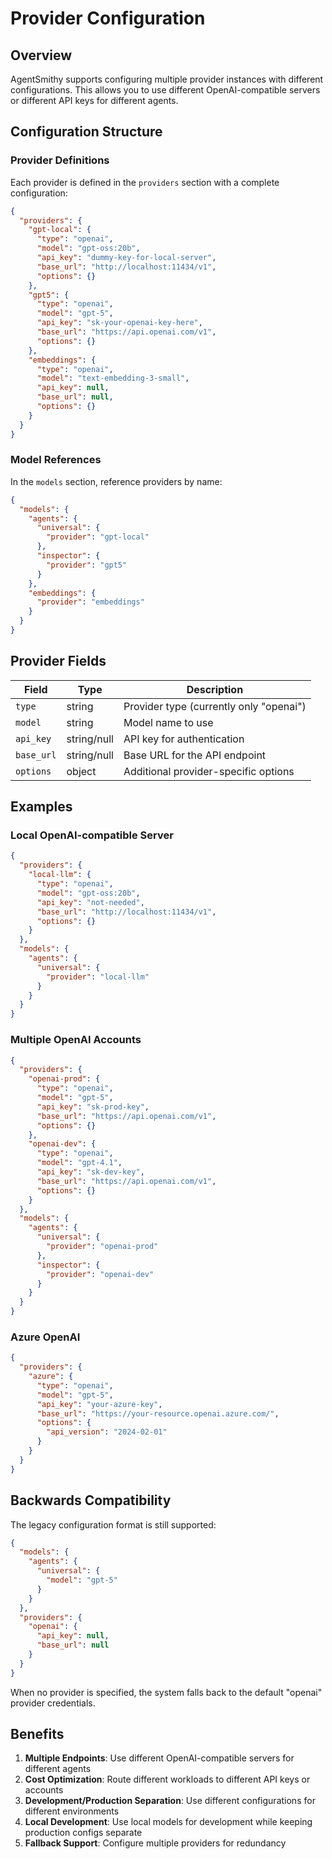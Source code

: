 # Provider Configuration

## Overview

AgentSmithy supports configuring multiple provider instances with different configurations. This allows you to use different OpenAI-compatible servers or different API keys for different agents.

## Configuration Structure

### Provider Definitions

Each provider is defined in the `providers` section with a complete configuration:

```json
{
  "providers": {
    "gpt-local": {
      "type": "openai",
      "model": "gpt-oss:20b",
      "api_key": "dummy-key-for-local-server",
      "base_url": "http://localhost:11434/v1",
      "options": {}
    },
    "gpt5": {
      "type": "openai",
      "model": "gpt-5",
      "api_key": "sk-your-openai-key-here",
      "base_url": "https://api.openai.com/v1",
      "options": {}
    },
    "embeddings": {
      "type": "openai",
      "model": "text-embedding-3-small",
      "api_key": null,
      "base_url": null,
      "options": {}
    }
  }
}
```

### Model References

In the `models` section, reference providers by name:

```json
{
  "models": {
    "agents": {
      "universal": {
        "provider": "gpt-local"
      },
      "inspector": {
        "provider": "gpt5"
      }
    },
    "embeddings": {
      "provider": "embeddings"
    }
  }
}
```

## Provider Fields

| Field | Type | Description |
|-------|------|-------------|
| `type` | string | Provider type (currently only "openai") |
| `model` | string | Model name to use |
| `api_key` | string/null | API key for authentication |
| `base_url` | string/null | Base URL for the API endpoint |
| `options` | object | Additional provider-specific options |

## Examples

### Local OpenAI-compatible Server

```json
{
  "providers": {
    "local-llm": {
      "type": "openai",
      "model": "gpt-oss:20b",
      "api_key": "not-needed",
      "base_url": "http://localhost:11434/v1",
      "options": {}
    }
  },
  "models": {
    "agents": {
      "universal": {
        "provider": "local-llm"
      }
    }
  }
}
```

### Multiple OpenAI Accounts

```json
{
  "providers": {
    "openai-prod": {
      "type": "openai",
      "model": "gpt-5",
      "api_key": "sk-prod-key",
      "base_url": "https://api.openai.com/v1",
      "options": {}
    },
    "openai-dev": {
      "type": "openai",
      "model": "gpt-4.1",
      "api_key": "sk-dev-key",
      "base_url": "https://api.openai.com/v1",
      "options": {}
    }
  },
  "models": {
    "agents": {
      "universal": {
        "provider": "openai-prod"
      },
      "inspector": {
        "provider": "openai-dev"
      }
    }
  }
}
```

### Azure OpenAI

```json
{
  "providers": {
    "azure": {
      "type": "openai",
      "model": "gpt-5",
      "api_key": "your-azure-key",
      "base_url": "https://your-resource.openai.azure.com/",
      "options": {
        "api_version": "2024-02-01"
      }
    }
  }
}
```

## Backwards Compatibility

The legacy configuration format is still supported:

```json
{
  "models": {
    "agents": {
      "universal": {
        "model": "gpt-5"
      }
    }
  },
  "providers": {
    "openai": {
      "api_key": null,
      "base_url": null
    }
  }
}
```

When no provider is specified, the system falls back to the default "openai" provider credentials.

## Benefits

1. **Multiple Endpoints**: Use different OpenAI-compatible servers for different agents
2. **Cost Optimization**: Route different workloads to different API keys or accounts
3. **Development/Production Separation**: Use different configurations for different environments
4. **Local Development**: Use local models for development while keeping production configs separate
5. **Fallback Support**: Configure multiple providers for redundancy

